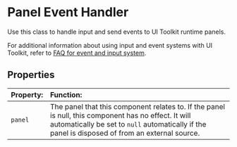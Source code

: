 # Panel Event Handler

Use this class to handle input and send events to UI Toolkit runtime panels.

For additional information about using input and event systems with UI Toolkit,
refer to [FAQ for event and input system](https://docs.unity3d.com/Manual/UIE-faq-event-and-input-system.html).

## Properties

|**Property:** |**Function:** |
|:---|:---|
|`panel`| The panel that this component relates to. If the panel is null, this component has no effect. It will automatically be set to `null` automatically if the panel is disposed of from an external source. |